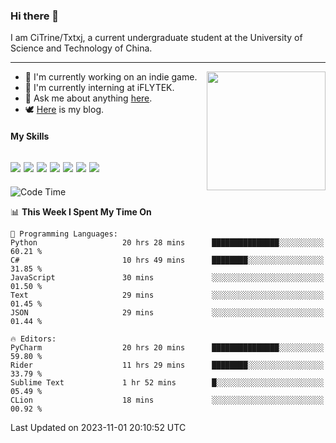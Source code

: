 ### Hi there 👋

I am CiTrine/Txtxj, a current undergraduate student at the University of Science and Technology of China.

---

<img align="right" height="190" src="http://github-profile-summary-cards.vercel.app/api/cards/stats?username=txtxj&theme=vue">

- 🌱 I'm currently working on an indie game.
- 🐶 I'm currently interning at iFLYTEK.
- 💬 Ask me about anything [here](https://github.com/txtxj/txtxj/issues).
- 🕊️ [Here](https://txtxj.top) is my blog.

#### My Skills

![](https://img.shields.io/badge/Unity-000000?logo=unity&logoColor=fff)
![](https://img.shields.io/badge/C%23-239120?logo=csharp&logoColor=fff)
![](https://img.shields.io/badge/Python-3e74a2?logo=python&logoColor=fff)
![](https://img.shields.io/badge/C++-65318e?logo=cplusplus&logoColor=fff)
![](https://img.shields.io/badge/C-5654a2?logo=c&logoColor=fff)
![](https://img.shields.io/badge/Blender-f5792a?logo=blender&logoColor=fff)
![](https://img.shields.io/badge/MS%20SQL-cc2927?logo=microsoftsqlserver&logoColor=fff)
---

<!--START_SECTION:waka-->
![Code Time](http://img.shields.io/badge/Code%20Time-1%2C430%20hrs%201%20min-blue)

📊 **This Week I Spent My Time On** 

```text
💬 Programming Languages: 
Python                   20 hrs 28 mins      ███████████████░░░░░░░░░░   60.21 % 
C#                       10 hrs 49 mins      ████████░░░░░░░░░░░░░░░░░   31.85 % 
JavaScript               30 mins             ░░░░░░░░░░░░░░░░░░░░░░░░░   01.50 % 
Text                     29 mins             ░░░░░░░░░░░░░░░░░░░░░░░░░   01.45 % 
JSON                     29 mins             ░░░░░░░░░░░░░░░░░░░░░░░░░   01.44 % 

🔥 Editors: 
PyCharm                  20 hrs 20 mins      ███████████████░░░░░░░░░░   59.80 % 
Rider                    11 hrs 29 mins      ████████░░░░░░░░░░░░░░░░░   33.79 % 
Sublime Text             1 hr 52 mins        █░░░░░░░░░░░░░░░░░░░░░░░░   05.49 % 
CLion                    18 mins             ░░░░░░░░░░░░░░░░░░░░░░░░░   00.92 % 
```


 Last Updated on 2023-11-01 20:10:52 UTC
<!--END_SECTION:waka-->
